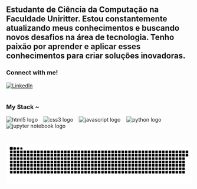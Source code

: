## Estudante de Ciência da Computação na Faculdade Uniritter. Estou constantemente atualizando meus conhecimentos e buscando novos desafios na área de tecnologia. Tenho paixão por aprender e aplicar esses conhecimentos para criar soluções inovadoras.


<img align="right" alt="" height="190px" src="./src/study.gif">

<h3 align="left">Connect with me!</h3>


[![LinkedIn](https://img.shields.io/badge/-LinkedIn-000?style=for-the-badge&logo=linkedin&logoColor=FF00F6&color:FFF)](https://www.linkedin.com/in/kethelendeazevedo/)


#
<h3 align="left">My Stack ~</h3>

<div align="left">
  <img src="https://cdn.jsdelivr.net/gh/devicons/devicon/icons/html5/html5-original.svg" height="25" alt="html5 logo" />
  <img width="8" />
  <img src="https://cdn.jsdelivr.net/gh/devicons/devicon/icons/css3/css3-original.svg" height="25" alt="css3 logo" />
  <img width="8" />
  <img src="https://cdn.jsdelivr.net/gh/devicons/devicon/icons/javascript/javascript-original.svg" height="25" alt="javascript logo" />
  <img width="8" />
  <img src="https://cdn.jsdelivr.net/gh/devicons/devicon/icons/python/python-original.svg" height="25" alt="python logo" />
  <img width="8" />
  <img src="https://cdn.jsdelivr.net/gh/devicons/devicon/icons/jupyter/jupyter-original.svg" height="25" alt="jupyter notebook logo" />
</div>



#

<picture align="center">
  <source media="(prefers-color-scheme: dark)" srcset="https://raw.githubusercontent.com/amisticaz/amisticaz/output/github-contribution-grid-snake-dark.svg">
  <source media="(prefers-color-scheme: light)" srcset="https://raw.githubusercontent.com/amisticaz/amisticaz/output/github-contribution-grid-snake-dark.svg">
  <img align="center" alt="github contribution grid snake animation" src="https://raw.githubusercontent.com/amisticaz/amisticaz/output/github-contribution-grid-snake.svg">
</picture>
